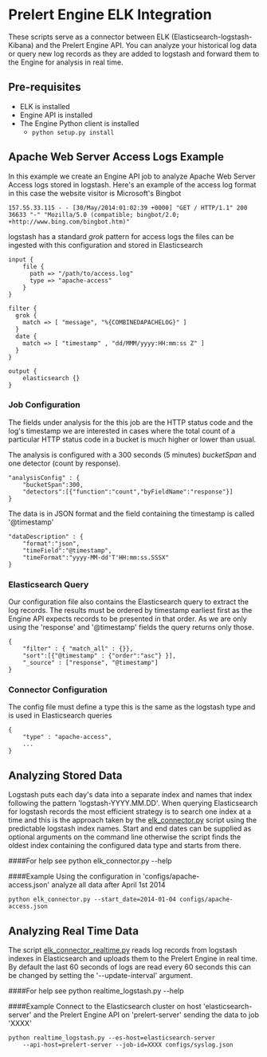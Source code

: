 Prelert Engine ELK Integration
==============================
These scripts serve as a connector between ELK (Elasticsearch-logstash-Kibana) 
and the Prelert Engine API. You can analyze your historical log data or query 
new log records as they are added to logstash and forward them to the Engine for 
analysis in real time.

Pre-requisites
--------------
* ELK is installed
* Engine API is installed
* The Engine Python client is installed 
    *  `python setup.py install`


Apache Web Server Access Logs Example
--------------------------------------
In this example we create an Engine API job to analyze Apache Web Server Access logs stored
in logstash. Here's an example of the access log format in this case the website visitor is Microsoft's Bingbot

    157.55.33.115 - - [30/May/2014:01:02:39 +0000] "GET / HTTP/1.1" 200 36633 "-" "Mozilla/5.0 (compatible; bingbot/2.0; +http://www.bing.com/bingbot.htm)"

logstash has a standard *grok* pattern for access logs the files can be ingested 
with this configuration and stored in Elasticsearch

    input {
        file {
          path => "/path/to/access.log"
          type => "apache-access"
        }
    }

    filter {
      grok {
        match => [ "message", "%{COMBINEDAPACHELOG}" ]
      }
      date {
        match => [ "timestamp" , "dd/MMM/yyyy:HH:mm:ss Z" ]
      }
    }

    output {
        elasticsearch {}
    }

### Job Configuration 
The fields under analysis for the this job are the HTTP status code and the log's 
timestamp we are interested in cases where the total count of a particular 
HTTP status code in a bucket is much higher or lower than usual. 

The analysis is configured with a 300 seconds (5 minutes) *bucketSpan* and one 
detector (count by response).

    "analysisConfig" : { 
        "bucketSpan":300,
        "detectors":[{"function":"count","byFieldName":"response"}] 
    }

The data is in JSON format and the field containing the timestamp is called '@timestamp'

    "dataDescription" : {
        "format":"json",
        "timeField":"@timestamp", 
        "timeFormat":"yyyy-MM-dd'T'HH:mm:ss.SSSX"
    }

### Elasticsearch Query
Our configuration file also contains the Elasticsearch query to extract the log records.
The results must be ordered by timestamp earliest first as the Engine API expects 
records to be presented in that order. As we are only using the 'response' and '@timestamp'
fields the query returns only those.

    {
        "filter" : { "match_all" : {}},
        "sort":[{"@timestamp" : {"order":"asc"} }],
        "_source" : ["response", "@timestamp"]            
    }

### Connector Configuration
The config file must define a type this is the same as the logstash type and is 
used in Elasticsearch queries
    
    {
        "type" : "apache-access",
        ...
    }


Analyzing Stored Data
---------------------
Logstash puts each day's data into a separate index and names that index following 
the pattern 'logstash-YYYY.MM.DD'. When querying Elasticsearch for logstash records
the most efficient strategy is to search one index at a time and this is the approach
taken by the [elk_connector.py](elk_connector.py) script using the predictable logstash
index names. Start and end dates can be supplied as optional arguments on the command 
line otherwise the script finds the oldest index containing the configured data type 
and starts from there. 

####For help see
    python elk_connector.py --help

####Example
Using the configuration in 'configs/apache-access.json' analyze all data after April 1st 2014

    python elk_connector.py --start_date=2014-01-04 configs/apache-access.json


Analyzing Real Time Data
------------------------
The script [elk_connector_realtime.py](elk_connector_realtime.py) reads log records 
from logstash indexes in Elasticsearch and uploads them to the Prelert Engine in 
real time. By default the last 60 seconds of logs are read every 60 seconds this
can be changed by setting the '--update-interval' argument.

####For help see
    python realtime_logstash.py --help

####Example
Connect to the Elasticsearch cluster on host 'elasticsearch-server' and the Prelert
Engine API on 'prelert-server' sending the data to job 'XXXX'

    python realtime_logstash.py --es-host=elasticsearch-server
        --api-host=prelert-server --job-id=XXXX configs/syslog.json 
